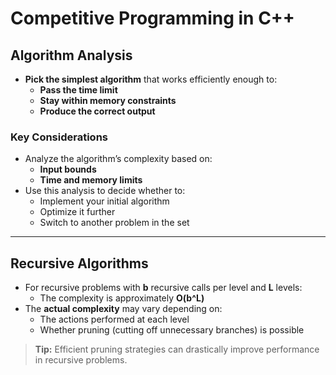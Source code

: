 # Competitive Programming in C++

## Algorithm Analysis
- **Pick the simplest algorithm** that works efficiently enough to:
  - **Pass the time limit**
  - **Stay within memory constraints**
  - **Produce the correct output**  

### Key Considerations
- Analyze the algorithm’s complexity based on:
  - **Input bounds**
  - **Time and memory limits**  
- Use this analysis to decide whether to:
  - Implement your initial algorithm  
  - Optimize it further  
  - Switch to another problem in the set  

---

## Recursive Algorithms
- For recursive problems with **b** recursive calls per level and **L** levels:  
  - The complexity is approximately **O(b^L)**  
- The **actual complexity** may vary depending on:
  - The actions performed at each level  
  - Whether pruning (cutting off unnecessary branches) is possible  

> **Tip:** Efficient pruning strategies can drastically improve performance in recursive problems.  

